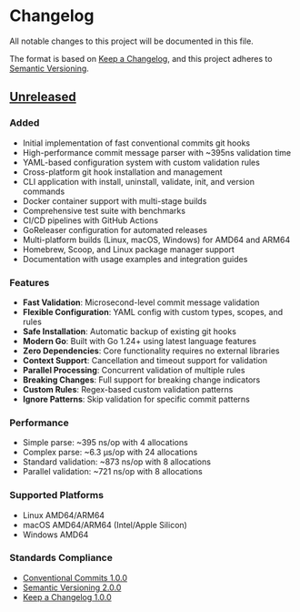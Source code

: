 # Changelog

All notable changes to this project will be documented in this file.

The format is based on [Keep a Changelog](https://keepachangelog.com/en/1.0.0/),
and this project adheres to [Semantic Versioning](https://semver.org/spec/v2.0.0.html).

## [Unreleased]

### Added
- Initial implementation of fast conventional commits git hooks
- High-performance commit message parser with ~395ns validation time
- YAML-based configuration system with custom validation rules
- Cross-platform git hook installation and management
- CLI application with install, uninstall, validate, init, and version commands
- Docker container support with multi-stage builds
- Comprehensive test suite with benchmarks
- CI/CD pipelines with GitHub Actions
- GoReleaser configuration for automated releases
- Multi-platform builds (Linux, macOS, Windows) for AMD64 and ARM64
- Homebrew, Scoop, and Linux package manager support
- Documentation with usage examples and integration guides

### Features
- **Fast Validation**: Microsecond-level commit message validation
- **Flexible Configuration**: YAML config with custom types, scopes, and rules
- **Safe Installation**: Automatic backup of existing git hooks
- **Modern Go**: Built with Go 1.24+ using latest language features
- **Zero Dependencies**: Core functionality requires no external libraries
- **Context Support**: Cancellation and timeout support for validation
- **Parallel Processing**: Concurrent validation of multiple rules
- **Breaking Changes**: Full support for breaking change indicators
- **Custom Rules**: Regex-based custom validation patterns
- **Ignore Patterns**: Skip validation for specific commit patterns

### Performance
- Simple parse: ~395 ns/op with 4 allocations
- Complex parse: ~6.3 μs/op with 24 allocations
- Standard validation: ~873 ns/op with 8 allocations
- Parallel validation: ~721 ns/op with 8 allocations

### Supported Platforms
- Linux AMD64/ARM64
- macOS AMD64/ARM64 (Intel/Apple Silicon)
- Windows AMD64

### Standards Compliance
- [Conventional Commits 1.0.0](https://www.conventionalcommits.org/)
- [Semantic Versioning 2.0.0](https://semver.org/)
- [Keep a Changelog 1.0.0](https://keepachangelog.com/)

[Unreleased]: https://github.com/stevengreensill/fast-cc-git-hooks/compare/v0.0.0...HEAD